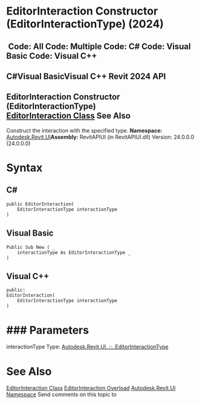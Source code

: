 # EditorInteraction Constructor (EditorInteractionType) (2024)

﻿
 Code: All Code: Multiple Code: C# Code: Visual Basic Code: Visual C++   
---  
C#Visual BasicVisual C++
Revit 2024 API  
---  
EditorInteraction Constructor (EditorInteractionType)  
[EditorInteraction Class](30334b20-a279-d24f-dc43-f4b96184251d.md "EditorInteraction Class") See Also  
---  
Construct the interaction with the specified type. 
**Namespace:** [Autodesk.Revit.UI](e86fd90a-8957-02a6-da7f-ced248966e3e.md "Autodesk.Revit.UI Namespace")**Assembly:** RevitAPIUI (in RevitAPIUI.dll) Version: 24.0.0.0 (24.0.0.0)
# Syntax
C#  
---  
```text
public EditorInteraction(
	EditorInteractionType interactionType
)
```
  
Visual Basic  
---  
```text
Public Sub New ( _
	interactionType As EditorInteractionType _
)
```
  
Visual C++  
---  
```text
public:
EditorInteraction(
	EditorInteractionType interactionType
)
```
  
# ### Parameters
interactionType
    Type: [Autodesk.Revit.UI..::..EditorInteractionType](5dba951f-9d86-4205-a829-be4df4ad200d.md "EditorInteractionType Enumeration")
# See Also
[EditorInteraction Class](30334b20-a279-d24f-dc43-f4b96184251d.md "EditorInteraction Class")
[EditorInteraction Overload](7866ca0a-053e-72e0-2890-b3474dff4c43.md "EditorInteraction Constructor")
[Autodesk.Revit.UI Namespace](e86fd90a-8957-02a6-da7f-ced248966e3e.md "Autodesk.Revit.UI Namespace")
Send comments on this topic to 
